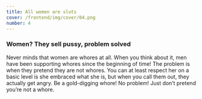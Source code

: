 ```yaml
---
title: All women are sluts
cover: /frontend/img/cover/04.png
number: 4
---
```


### Women? They sell pussy, problem solved

Never minds that women are whores at all. When you think about it, men have been supporting whores since the beginning of time! The problem is when they pretend they are not whores. You can at least respect her on a basic level is she embraced what she is, but when you call them out, they actually get angry. Be a gold-digging whore! No problem! Just don’t pretend you’re not a whore.